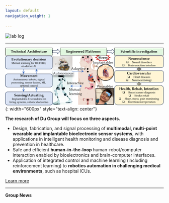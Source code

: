 ```yaml
---
layout: default
navigation_weight: 1

---
```


![lab log](lab_cover.png)

---------
![lab focus](group_focus.png){: width="600px" style="text-align: center"} 

**The research of Du Group will focus on three aspects.**
* Design, fabrication, and signal processing of **multimodal, multi-point wearable and implantable bioelectronic sensor systems**, with applications in intelligent health monitoring and disease diagnosis and prevention in healthcare.
* Safe and efficient **human-in-the-loop** human-robot/computer interaction enabled by bioelectronics and brain-computer interfaces.
* Application of integrated control and machine learning (including reinforcement learning) to **robotics automation in challenging medical environments**, such as hospital ICUs.

[Learn more](./research)

---------

**Group News**


